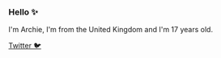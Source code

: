 ### Hello ✨

I'm Archie, I'm from the United Kingdom and I'm 17 years old.

[Twitter 🐦](https://www.twitter.com/SplayCat "My Twitter")

<!--
**Irroonn/Irroonn** is a ✨ _special_ ✨ repository because its `README.md` (this file) appears on your GitHub profile.

Here are some ideas to get you started:

- 🔭 I’m currently working on ...
- 🌱 I’m currently learning ...
- 👯 I’m looking to collaborate on ...
- 🤔 I’m looking for help with ...
- 💬 Ask me about ...
- 📫 How to reach me: ...
- 😄 Pronouns: ...
- ⚡ Fun fact: ...
-->
